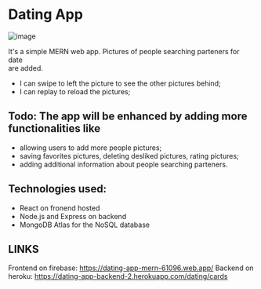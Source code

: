 # Dating App
![image](https://user-images.githubusercontent.com/19254270/135747804-9a552646-aade-4be3-82ff-2ff17a93a393.png)

It's a simple MERN web app. Pictures of people searching parteners for date <br>
are added.
- I can swipe to left the picture to see the other pictures behind;<br>
- I can replay to reload the pictures;<br>

## Todo: The app will be enhanced by adding more functionalities like<br>
- allowing users to add more people pictures;<br>
- saving favorites pictures, deleting desliked pictures, rating pictures;<br>
- adding additional information about people searching parteners.

## Technologies used:
- React on fronend hosted<br>
- Node.js and Express on backend<br>
- MongoDB Atlas for the NoSQL database<br>

## LINKS
Frontend on firebase: https://dating-app-mern-61096.web.app/
Backend on heroku: https://dating-app-backend-2.herokuapp.com/dating/cards



